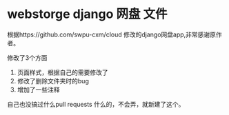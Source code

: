 # webstorge django 网盘 文件
根据https://github.com/swpu-cxm/cloud 修改的django网盘app,非常感谢原作者。

修改了3个方面
1. 页面样式，根据自己的需要修改了
2. 修改了删除文件夹时的bug
3. 增加了一些注释

自己也没搞过什么pull requests 什么的，不会弄，就新建了这个。
